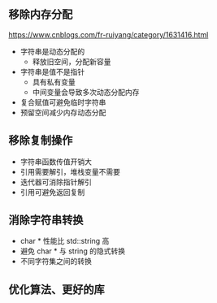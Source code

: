 ## 移除内存分配
https://www.cnblogs.com/fr-ruiyang/category/1631416.html
- 字符串是动态分配的
	- 释放旧空间，分配新容量
- 字符串是值不是指针
	- 具有私有变量
	- 中间变量会导致多次动态分配内存
- 复合赋值可避免临时字符串
- 预留空间减少内存动态分配
## 移除复制操作
- 字符串函数传值开销大
- 引用需要解引，堆栈变量不需要
- 迭代器可消除指针解引
- 引用可避免返回复制
## 消除字符串转换
- char * 性能比 std::string 高
- 避免 char * 与 string 的隐式转换
- 不同字符集之间的转换
## 优化算法、更好的库